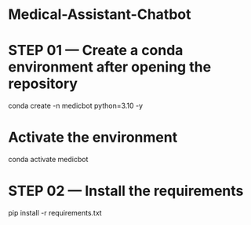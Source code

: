 # Medical-Assistant-Chatbot

# STEP 01 — Create a conda environment after opening the repository
conda create -n medicbot python=3.10 -y

# Activate the environment
conda activate medicbot

# STEP 02 — Install the requirements
pip install -r requirements.txt